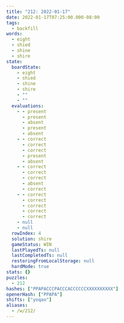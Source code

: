 ```yaml
---
title: "212: 2022-01-17"
date: 2022-01-17T07:25:00.000-08:00
tags:
  - backfill
words:
  - eight
  - shied
  - shine
  - shire
state:
  boardState:
    - eight
    - shied
    - shine
    - shire
    - ""
    - ""
  evaluations:
    - - present
      - present
      - absent
      - present
      - absent
    - - correct
      - correct
      - correct
      - present
      - absent
    - - correct
      - correct
      - correct
      - absent
      - correct
    - - correct
      - correct
      - correct
      - correct
      - correct
    - null
    - null
  rowIndex: 4
  solution: shire
  gameStatus: WIN
  lastPlayedTs: null
  lastCompletedTs: null
  restoringFromLocalStorage: null
  hardMode: true
stats: {}
puzzles:
  - 212
hashes: ["PPAPACCCPACCCACCCCCCXXXXXXXXXX"]
openerHash: ["PPAPA"]
shifts: ["yoqao"]
aliases:
  - /w/212/
---
```

<!-- more -->
